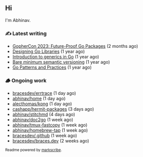 ## Hi

I'm Abhinav.

### ✍️ Latest writing


- [GopherCon 2023: Future-Proof Go Packages](https://abhinavg.net/2023/09/27/future-proof-packages/) (2 months ago)
- [Designing Go Libraries](https://abhinavg.net/2022/12/06/designing-go-libraries/) (1 year ago)
- [Introduction to generics in Go](https://abhinavg.net/2022/11/23/generics-intro/) (1 year ago)
- [Bare minimum semantic versioning](https://abhinavg.net/2022/11/07/semver/) (1 year ago)
- [Go Patterns and Practices](https://abhinavg.net/2022/09/19/go-patterns-and-practices-talk/) (1 year ago)

### 🪵 Ongoing work


- [bracesdev/errtrace](https://github.com/bracesdev/errtrace) (1 day ago)
- [abhinav/home](https://github.com/abhinav/home) (1 day ago)
- [alecthomas/kong](https://github.com/alecthomas/kong) (1 day ago)
- [cashapp/hermit-packages](https://github.com/cashapp/hermit-packages) (3 days ago)
- [abhinav/stitchmd](https://github.com/abhinav/stitchmd) (4 days ago)
- [abhinav/doc2go](https://github.com/abhinav/doc2go) (1 week ago)
- [abhinav/tmux-fastcopy](https://github.com/abhinav/tmux-fastcopy) (1 week ago)
- [abhinav/homebrew-tap](https://github.com/abhinav/homebrew-tap) (1 week ago)
- [bracesdev/.github](https://github.com/bracesdev/.github) (1 week ago)
- [bracesdev/braces.dev](https://github.com/bracesdev/braces.dev) (2 weeks ago)

<sub>Readme powered by [markscribe](https://github.com/muesli/markscribe).</sub>
